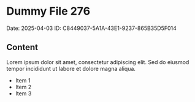 # Dummy File 276

Date: 2025-04-03
ID: C8449037-5A1A-43E1-9237-865B35D5F014

## Content

Lorem ipsum dolor sit amet, consectetur adipiscing elit.
Sed do eiusmod tempor incididunt ut labore et dolore magna aliqua.

* Item 1
* Item 2
* Item 3
